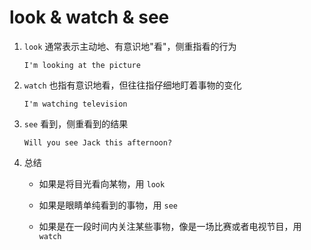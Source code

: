 # look & watch & see

1. `look` 通常表示主动地、有意识地"看"，侧重指看的行为

   ```
   I'm looking at the picture
   ```

2. `watch` 也指有意识地看，但往往指仔细地盯着事物的变化

   ```
   I'm watching television
   ```

3. `see` 看到，侧重看到的结果

   ```
   Will you see Jack this afternoon?
   ```

4. 总结

   - 如果是将目光看向某物，用 `look`

   - 如果是眼睛单纯看到的事物，用 `see`

   - 如果是在一段时间内关注某些事物，像是一场比赛或者电视节目，用 `watch`
